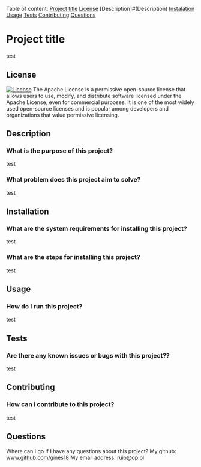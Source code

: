 
Table of content:
[Project title](#Project-title)
[License](#License)
[Description]#(Description)
[Instalation](#Instalation)
[Usage](#Usage)
[Tests](#Tests)
[Contributing](#Contributing)
[Questions](#Questions)

# Project title
test

## License
[![License](https://img.shields.io/badge/License-Apache_2.0-blue.svg)](https://opensource.org/licenses/Apache-2.0) The Apache License is a permissive open-source license that allows users to use, modify, and distribute software licensed under the Apache License, even for commercial purposes. It is one of the most widely used open-source licenses and is popular among developers and organizations that value permissive licensing.

## Description
### What is the purpose of this project?
 test
### What problem does this project aim to solve?
 test

## Installation
### What are the system requirements for installing this project?
 test
### What are the steps for installing this project?
 test

## Usage
### How do I run this project?
 test

## Tests
### Are there any known issues or bugs with this project??
 test

## Contributing
### How can I contribute to this project?
 test

## Questions
Where can I go if I have any questions about this project?
My github: www.github.com/gines18
My email address: ruio@op.pl

